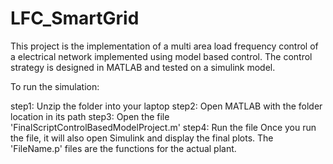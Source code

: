 # LFC_SmartGrid
This project is the implementation of a multi area load frequency control of a electrical network 
implemented using model based control. The control strategy is designed in MATLAB and tested on a simulink model.

To run the simulation:

step1: Unzip the folder into your laptop
step2: Open MATLAB with the folder location in its path
step3: Open the file 'FinalScriptControlBasedModelProject.m'
step4: Run the file
Once you run the file, it will also open Simulink and display the final plots.
The 'FileName.p' files are the functions for the actual plant.
